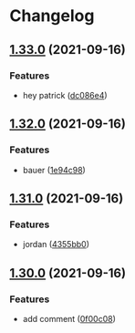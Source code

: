 # Changelog

## [1.33.0](https://www.github.com/willarmiros/test-package-lock-repo/compare/test-package-lock-repo-core-v1.32.0...test-package-lock-repo-core-v1.33.0) (2021-09-16)


### Features

* hey patrick ([dc086e4](https://www.github.com/willarmiros/test-package-lock-repo/commit/dc086e476a8c52fd77bebd5146bbec2fac391bc7))

## [1.32.0](https://www.github.com/willarmiros/test-package-lock-repo/compare/test-package-lock-repo-core-v1.31.0...test-package-lock-repo-core-v1.32.0) (2021-09-16)


### Features

* bauer ([1e94c98](https://www.github.com/willarmiros/test-package-lock-repo/commit/1e94c986eff238844e02e43b825b52fd47d84898))

## [1.31.0](https://www.github.com/willarmiros/test-package-lock-repo/compare/test-package-lock-repo-core-v1.30.0...test-package-lock-repo-core-v1.31.0) (2021-09-16)


### Features

* jordan ([4355bb0](https://www.github.com/willarmiros/test-package-lock-repo/commit/4355bb090f27aab9911d27583afe48c6714ff19d))

## [1.30.0](https://www.github.com/willarmiros/test-package-lock-repo/compare/test-package-lock-repo-core-v1.29.0...test-package-lock-repo-core-v1.30.0) (2021-09-16)


### Features

* add comment ([0f00c08](https://www.github.com/willarmiros/test-package-lock-repo/commit/0f00c0871d5758779b394219ed503012030bd5cf))
